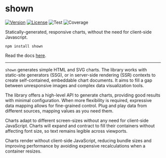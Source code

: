 # shown

[![Version][version img]][version url]
[![License][licence img]][licence url]
![Test][test badge]
![Coverage][coverage img]

Statically-generated, responsive charts, without the need for client-side
Javascript.

```
npm install shown
```

Read the docs [here][documentation].

---

`shown` generates simple HTML and SVG charts. The library works with static-site
generators (SSG), or in server-side rendering (SSR) contexts to create
self-contained, embeddable chart documents. It aims to fill a gap between
unresponsive images and complex data visualization tools.

The library offers a high-level API to generate charts, providing good results
with minimal configuration. When more flexibility is required, expressive data
mapping allows for fine-grained control. Plug and play data from different
sources, mapping values as you need them.

Charts adapt to different screen-sizes without any need for client-side
JavaScript. Charts will expand and contract to fill their containers without
affecting font size, so text remains legible across viewports.

Charts render without client-side JavaScript, reducing bundle sizes and
improving performance by avoiding expensive recalculations when a container
resizes.

[version img]: https://img.shields.io/npm/v/shown.svg
[version url]: https://npmjs.org/package/shown
[licence img]: https://img.shields.io/github/license/stephenhutchings/shown.svg?color=1c2335
[licence url]: https://github.com/stephenhutchings/shown/blob/master/LICENSE.md
[test badge]: https://github.com/stephenhutchings/shown/workflows/Test/badge.svg?branch=master
[coverage img]: https://stephenhutchings.github.io/shown/coverage.svg
[documentation]: https://stephenhutchings.github.io/shown/
